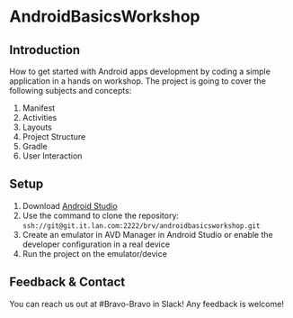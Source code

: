 # AndroidBasicsWorkshop
## Introduction
How to get started with Android apps development by coding a simple application in a hands on workshop. The project is going to cover the following subjects and concepts:

1. Manifest
2. Activities
3. Layouts
4. Project Structure
5. Gradle
6. User Interaction

## Setup
1. Download [Android Studio](https://developer.android.com/studio/index.html)
2. Use the command to clone the repository: `ssh://git@git.it.lan.com:2222/brv/androidbasicsworkshop.git`
3. Create an emulator in AVD Manager in Android Studio or enable the developer configuration in a real device
4. Run the project on the emulator/device

## Feedback & Contact
You can reach us out at #Bravo-Bravo in Slack! Any feedback is welcome!
